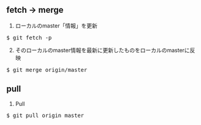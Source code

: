 ## fetch → merge
1. ローカルのmaster「情報」を更新

<pre>
$ git fetch -p
</pre>

2. そのローカルのmaster情報を最新に更新したものをローカルのmasterに反映

<pre>
$ git merge origin/master
</pre>

## pull

1. Pull

<pre>
$ git pull origin master
</pre>
